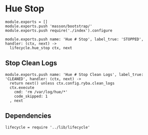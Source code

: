 
# Hue Stop

    module.exports = []
    module.exports.push 'masson/bootstrap/'
    module.exports.push require('./index').configure

    module.exports.push name: 'Hue # Stop', label_true: 'STOPPED', handler: (ctx, next) ->
      lifecycle.hue_stop ctx, next

## Stop Clean Logs

    module.exports.push name: 'Hue # Stop Clean Logs', label_true: 'CLEANED', handler: (ctx, next) ->
      return next() unless ctx.config.ryba.clean_logs
      ctx.execute
        cmd: 'rm /var/log/hue/*'
        code_skipped: 1
      , next

## Dependencies

    lifecycle = require '../lib/lifecycle'
